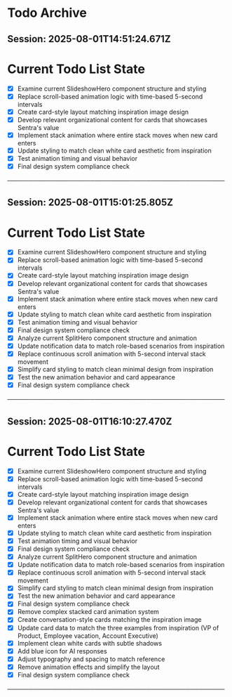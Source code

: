 # Todo Archive


## Session: 2025-08-01T14:51:24.671Z

<!-- DO NOT EDIT - Managed by todo_list tool -->
<!-- Updated: 2025-08-01T14:46:40.637Z -->

# Current Todo List State

- [x] Examine current SlideshowHero component structure and styling
- [x] Replace scroll-based animation logic with time-based 5-second intervals
- [x] Create card-style layout matching inspiration image design
- [x] Develop relevant organizational content for cards that showcases Sentra's value
- [x] Implement stack animation where entire stack moves when new card enters
- [x] Update styling to match clean white card aesthetic from inspiration
- [x] Test animation timing and visual behavior
- [x] Final design system compliance check

──────────────────────────────────────────────────

## Session: 2025-08-01T15:01:25.805Z

<!-- DO NOT EDIT - Managed by todo_list tool -->
<!-- Updated: 2025-08-01T14:53:02.488Z -->

# Current Todo List State

- [x] Examine current SlideshowHero component structure and styling
- [x] Replace scroll-based animation logic with time-based 5-second intervals
- [x] Create card-style layout matching inspiration image design
- [x] Develop relevant organizational content for cards that showcases Sentra's value
- [x] Implement stack animation where entire stack moves when new card enters
- [x] Update styling to match clean white card aesthetic from inspiration
- [x] Test animation timing and visual behavior
- [x] Final design system compliance check
- [x] Analyze current SplitHero component structure and animation
- [x] Update notification data to match role-based scenarios from inspiration
- [x] Replace continuous scroll animation with 5-second interval stack movement
- [x] Simplify card styling to match clean minimal design from inspiration
- [x] Test the new animation behavior and card appearance
- [x] Final design system compliance check

──────────────────────────────────────────────────

## Session: 2025-08-01T16:10:27.470Z

<!-- DO NOT EDIT - Managed by todo_list tool -->
<!-- Updated: 2025-08-01T15:02:49.966Z -->

# Current Todo List State

- [x] Examine current SlideshowHero component structure and styling
- [x] Replace scroll-based animation logic with time-based 5-second intervals
- [x] Create card-style layout matching inspiration image design
- [x] Develop relevant organizational content for cards that showcases Sentra's value
- [x] Implement stack animation where entire stack moves when new card enters
- [x] Update styling to match clean white card aesthetic from inspiration
- [x] Test animation timing and visual behavior
- [x] Final design system compliance check
- [x] Analyze current SplitHero component structure and animation
- [x] Update notification data to match role-based scenarios from inspiration
- [x] Replace continuous scroll animation with 5-second interval stack movement
- [x] Simplify card styling to match clean minimal design from inspiration
- [x] Test the new animation behavior and card appearance
- [x] Final design system compliance check
- [x] Remove complex stacked card animation system
- [x] Create conversation-style cards matching the inspiration image
- [x] Update card data to match the three examples from inspiration (VP of Product, Employee vacation, Account Executive)
- [x] Implement clean white cards with subtle shadows
- [x] Add blue icon for AI responses
- [x] Adjust typography and spacing to match reference
- [x] Remove animation effects and simplify the layout
- [x] Final design system compliance check

──────────────────────────────────────────────────
